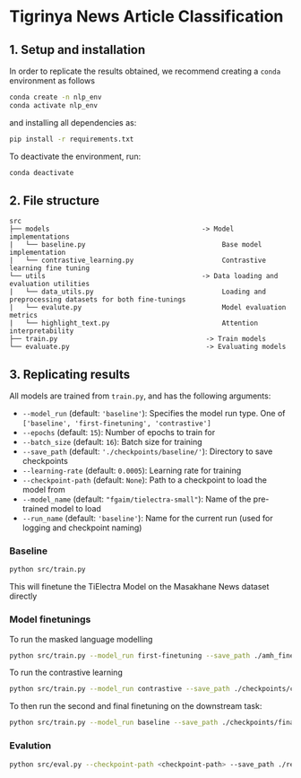 # Tigrinya News Article Classification

## 1. Setup and installation 

In order to replicate the results obtained, we recommend creating a $\texttt{conda}$ environment as follows

```bash
conda create -n nlp_env
conda activate nlp_env
```

and installing all dependencies as:

```bash
pip install -r requirements.txt
```

To deactivate the environment, run:
```bash
conda deactivate
```

## 2. File structure
```
src                                             
├── models                                      -> Model implementations
|   └── baseline.py                                  Base model implementation
|   └── contrastive_learning.py                      Contrastive learning fine tuning
└── utils                                       -> Data loading and evaluation utilities
|   └── data_utils.py                                Loading and preprocessing datasets for both fine-tunings
|   └── evalute.py                                   Model evaluation metrics
|   └── highlight_text.py                            Attention interpretability
├── train.py                                     -> Train models
└── evaluate.py                                  -> Evaluating models
```

## 3. Replicating results

All models are trained from ```train.py```, and has the following arguments:

- `--model_run` (default: `'baseline'`): Specifies the model run type. One of `['baseline', 'first-finetuning', 'contrastive']`
- `--epochs` (default: `15`): Number of epochs to train for
- `--batch_size` (default: `16`): Batch size for training
- `--save_path` (default: `'./checkpoints/baseline/'`): Directory to save checkpoints
- `--learning-rate` (default: `0.0005`): Learning rate for training
- `--checkpoint-path` (default: `None`): Path to a checkpoint to load the model from
- `--model_name` (default: `"fgaim/tielectra-small"`): Name of the pre-trained model to load
- `--run_name` (default: `'baseline'`): Name for the current run (used for logging and checkpoint naming)

### Baseline

```bash
python src/train.py
```
This will finetune the TiElectra Model on the Masakhane News dataset directly

### Model finetunings

To run the masked language modelling
```bash
python src/train.py --model_run first-finetuning --save_path ./amh_finetuned/ --run_name masked_lm
```

To run the contrastive learning
```bash
python src/train.py --model_run contrastive --save_path ./checkpoints/contrastive_masked/ --run_name contrastive --checkpoint-path .\checkpoints\amh_finetuned\<best-checkpoint-saved>\ --epochs 10
```

To then run the second and final finetuning on the downstream task:
```bash
python src/train.py --model_run baseline --save_path ./checkpoints/final/ --run_name final --model_name ./checkpoints/contrastive_masked/ --epochs 15 --checkpoint-path ./checkpoints/contrastive_masked --learning-rate 5e-2
```

### Evalution
```bash
python src/eval.py --checkpoint-path <checkpoint-path> --save_path ./results/baseline --lora_checkpoint True   
```




